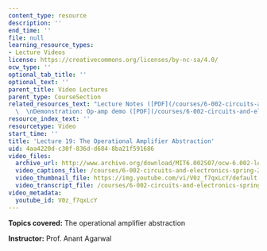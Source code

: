 ```yaml
---
content_type: resource
description: ''
end_time: ''
file: null
learning_resource_types:
- Lecture Videos
license: https://creativecommons.org/licenses/by-nc-sa/4.0/
ocw_type: ''
optional_tab_title: ''
optional_text: ''
parent_title: Video Lectures
parent_type: CourseSection
related_resources_text: "Lecture Notes ([PDF](/courses/6-002-circuits-and-electronics-spring-2007/resources/6002_l19))\
  \  \nDemonstration: Op-amp demo ([PDF](/courses/6-002-circuits-and-electronics-spring-2007/resources/demo_24))"
resource_index_text: ''
resourcetype: Video
start_time: ''
title: 'Lecture 19: The Operational Amplifier Abstraction'
uid: 4aa4220d-c30f-836d-d684-8ba21f591686
video_files:
  archive_url: http://www.archive.org/download/MIT6.002S07/ocw-6.002-lec-mit-10250-18nov2003-220k.mp4
  video_captions_file: /courses/6-002-circuits-and-electronics-spring-2007/563075f216b3512e87f162a0e3c68360_V0z_f7qxLcY.vtt
  video_thumbnail_file: https://img.youtube.com/vi/V0z_f7qxLcY/default.jpg
  video_transcript_file: /courses/6-002-circuits-and-electronics-spring-2007/d6b68edd2625696897005ba6717bb7e9_V0z_f7qxLcY.pdf
video_metadata:
  youtube_id: V0z_f7qxLcY
---
```


**Topics covered:** The operational amplifier abstraction

**Instructor:** Prof. Anant Agarwal


